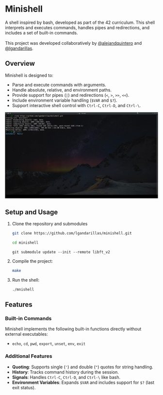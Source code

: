 # Minishell

A shell inspired by bash, developed as part of the 42 curriculum. This shell interprets and executes commands, handles pipes and redirections, and includes a set of built-in commands.
<br><br>
This project was developed collaboratively by [@alejandquintero](https://github.com/alejandquintero) and [@lgandarillas](https://github.com/lgandarillas).

## Overview

Minishell is designed to:
- Parse and execute commands with arguments.
- Handle absolute, relative, and environment paths.
- Provide support for pipes (`|`) and redirections (`<`, `>`, `>>`, `<<`).
- Include environment variable handling (`$VAR` and `$?`).
- Support interactive shell control with `Ctrl-C`, `Ctrl-D`, and `Ctrl-\`.

![Minishell Demo](./assets/msh_demo.gif)

## Setup and Usage

1. Clone the repository and submodules
	```bash
	git clone https://github.com/lgandarillas/minishell.git
	```
	```bash
	cd minishell
	```
    ```
    git submodule update --init --remote libft_v2
    ```

2. Compile the project:
	```bash
	make
	```

3. Run the shell:
	```bash
	./mnishell
	```

## Features

### Built-in Commands
Minishell implements the following built-in functions directly without external executables:
- `echo`, `cd`, `pwd`, `export`, `unset`, `env`, `exit`

### Additional Features
- **Quoting**: Supports single (`'`) and double (`"`) quotes for string handling.
- **History**: Tracks command history during the session.
- **Signals**: Handles `Ctrl-C`, `Ctrl-D`, and `Ctrl-\` like bash.
- **Environment Variables**: Expands `$VAR` and includes support for `$?` (last exit status).
